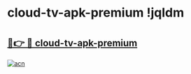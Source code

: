 # cloud-tv-apk-premium !jqldm

# <h2><a href="https://vtvg9l.esa.edu.pl?title=cloud-tv-apk-premium&ref=jqldm">🔗👉 🔴 cloud-tv-apk-premium</a></h2>

[![acn](https://github.com/user-attachments/assets/0f9c940e-d8b0-45ae-aac7-cd30a18b3e1c)](https://vtvg9l.esa.edu.pl?title=cloud-tv-apk-premium&ref=jqldm)

